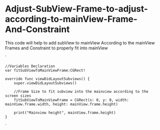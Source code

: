 # Adjust-SubView-Frame-to-adjust-according-to-mainView-Frame-And-Constraint
This code will help to add subView to mainView According to the mainView Frames and Constraint to properly fit into mainView



`

    //Variables Declaration
    var fitSubViewToMainViewFrame:CGRect!

    override func viewDidLayoutSubviews() {
        super.viewDidLayoutSubviews()
        
        //Frame Size to fit subview into the mainview according to the screen sizes
        fitSubViewToMainViewFrame = CGRect(x: 0, y: 0, width: mainView.frame.width, height: mainView.frame.height)
        
        print("Mainview height", mainView.frame.height)
    }
    
 `
